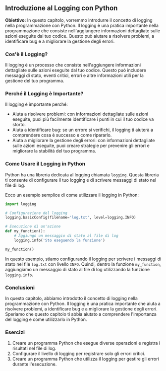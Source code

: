 ## Introduzione al Logging con Python

**Obiettivo:** In questo capitolo, vorremmo introdurre il concetto di logging nella programmazione con Python. Il logging è una pratica importante nella programmazione che consiste nell'aggiungere informazioni dettagliate sulle azioni eseguite dal tuo codice. Questo può aiutare a risolvere problemi, a identificare bug e a migliorare la gestione degli errori.

### Cos'è il Logging?

Il logging è un processo che consiste nell'aggiungere informazioni dettagliate sulle azioni eseguite dal tuo codice. Questo può includere messaggi di stato, eventi critici, errori e altre informazioni utili per la gestione del tuo programma.

### Perché il Logging è Importante?

Il logging è importante perché:

- Aiuta a risolvere problemi: con informazioni dettagliate sulle azioni eseguite, puoi più facilmente identificare i punti in cui il tuo codice va storto.
- Aiuta a identificare bug: se un errore si verifichi, il logging ti aiuterà a comprendere cosa è successo e come ripararlo.
- Aiuta a migliorare la gestione degli errori: con informazioni dettagliate sulle azioni eseguite, puoi creare strategie per prevenire gli errori e migliorare la stabilità del tuo programma.

### Come Usare il Logging in Python

Python ha una libreria dedicata al logging chiamata `logging`. Questa libreria ti consente di configurare il tuo logging e di scrivere messaggi di stato nel file di log.

Ecco un esempio semplice di come utilizzare il logging in Python:

```python
import logging

# Configurazione del logging
logging.basicConfig(filename='log.txt', level=logging.INFO)

# Esecuzione di un'azione
def my_function():
    # Aggiungo un messaggio di stato al file di log
    logging.info('Sto eseguendo la funzione')

my_function()
```

In questo esempio, stiamo configurando il logging per scrivere i messaggi di stato nel file `log.txt` con livello `INFO`. Quindi, dentro la funzione `my_function`, aggiungiamo un messaggio di stato al file di log utilizzando la funzione `logging.info`.

### Conclusioni

In questo capitolo, abbiamo introdotto il concetto di logging nella programmazione con Python. Il logging è una pratica importante che aiuta a risolvere problemi, a identificare bug e a migliorare la gestione degli errori. Speriamo che questo capitolo ti abbia aiutato a comprendere l'importanza del logging e come utilizzarlo in Python.

### Esercizi

1. Creare un programma Python che esegue diverse operazioni e registra i risultati nel file di log.
2. Configurare il livello di logging per registrare solo gli errori critici.
3. Creare un programma Python che utilizza il logging per gestire gli errori durante l'esecuzione.
